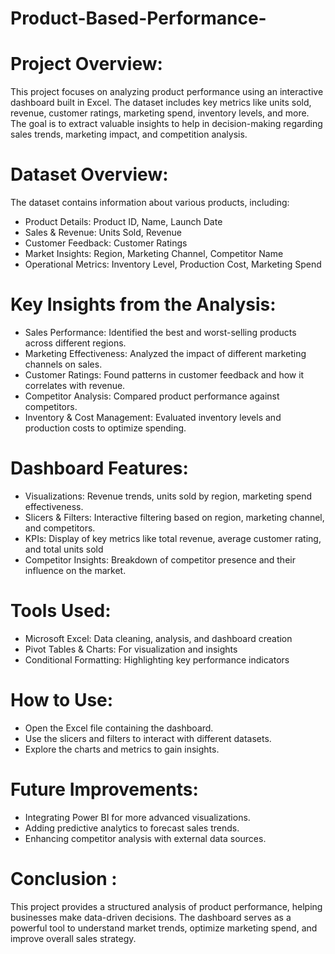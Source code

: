# Product-Based-Performance-

#  Project Overview:

This project focuses on analyzing product performance using an interactive dashboard built in Excel. The dataset includes key metrics like units sold, revenue, customer ratings, marketing spend, inventory levels, and more. The goal is to extract valuable insights to help in decision-making regarding sales trends, marketing impact, and competition analysis.

#  Dataset Overview:

The dataset contains information about various products, including:

* Product Details: Product ID, Name, Launch Date
* Sales & Revenue: Units Sold, Revenue
* Customer Feedback: Customer Ratings
* Market Insights: Region, Marketing Channel, Competitor Name
* Operational Metrics: Inventory Level, Production Cost, Marketing Spend

# Key Insights from the Analysis:

* Sales Performance: Identified the best and worst-selling products across different regions.
* Marketing Effectiveness: Analyzed the impact of different marketing channels on sales.
* Customer Ratings: Found patterns in customer feedback and how it correlates with revenue.
* Competitor Analysis: Compared product performance against competitors.
* Inventory & Cost Management: Evaluated inventory levels and production costs to optimize spending.

#  Dashboard Features:

* Visualizations: Revenue trends, units sold by region, marketing spend effectiveness.
* Slicers & Filters: Interactive filtering based on region, marketing channel, and competitors.
* KPIs: Display of key metrics like total revenue, average customer rating, and total units sold
* Competitor Insights: Breakdown of competitor presence and their influence on the market.

# Tools Used:

* Microsoft Excel: Data cleaning, analysis, and dashboard creation
* Pivot Tables & Charts: For visualization and insights
* Conditional Formatting: Highlighting key performance indicators

#  How to Use:

* Open the Excel file containing the dashboard.
* Use the slicers and filters to interact with different datasets.
* Explore the charts and metrics to gain insights.

#  Future Improvements:

* Integrating Power BI for more advanced visualizations.
* Adding predictive analytics to forecast sales trends.
* Enhancing competitor analysis with external data sources.

#  Conclusion :

This project provides a structured analysis of product performance, helping businesses make data-driven decisions. The dashboard serves as a powerful tool to understand market trends, optimize marketing spend, and improve overall sales strategy.

